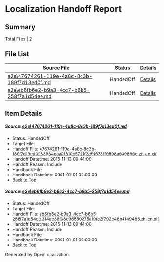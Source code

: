 # <a name='report-top'></a> Localization Handoff Report

## Summary
 Total Files | 2

## File List
 Source File | Status | Details 
 ----------- | ------ | ------- 
 [e2e\47674261-119e-4a8c-8c3b-189f7d13ed0f.md](https://github.com/OpenLocalizationTest/oltest/blob/3a1ebfaf40a76ab2f0d6a073e7e1bfa8604ba367/e2e/47674261-119e-4a8c-8c3b-189f7d13ed0f.md) | HandedOff | [Details](#2d3a54028f750973e5e42c7f5866c41e95543acb1)
 [e2e\eb6fb6e2-b9a3-4cc7-b6b5-258f7a1d54ee.md](https://github.com/OpenLocalizationTest/oltest/blob/3a1ebfaf40a76ab2f0d6a073e7e1bfa8604ba367/e2e/eb6fb6e2-b9a3-4cc7-b6b5-258f7a1d54ee.md) | HandedOff | [Details](#a001476a208ddcfb6b509aba80b2975bdc77954d2)

## Item Details
##### <a name='2d3a54028f750973e5e42c7f5866c41e95543acb1'></a> Source: [e2e\47674261-119e-4a8c-8c3b-189f7d13ed0f.md](https://github.com/OpenLocalizationTest/oltest/blob/3a1ebfaf40a76ab2f0d6a073e7e1bfa8604ba367/e2e/47674261-119e-4a8c-8c3b-189f7d13ed0f.md)
* Status: HandedOff
* Target File: 
* Handoff File: [47674261-119e-4a8c-8c3b-189f7d13ed0f.33634caa01310c5721f2e9f6781f9598a639866e.zh-cn.xlf](https://github.com/OpenLocalizationTestOrg/olhandoff/blob/98c536c6aa5e42b945c04606d798b4aa770c262a/ol-handoff/OpenLocalizationTestOrg/oltest.zh-cn/yanz/47674261-119e-4a8c-8c3b-189f7d13ed0f.33634caa01310c5721f2e9f6781f9598a639866e.zh-cn.xlf)
* Handoff Datetime: 2015-11-13 09:44:00
* Handoff Reason: Include
* Handback File: 
* Handback Datetime: 0001-01-01 00:00:00
* [Back to Top](#report-top)

##### <a name='a001476a208ddcfb6b509aba80b2975bdc77954d2'></a> Source: [e2e\eb6fb6e2-b9a3-4cc7-b6b5-258f7a1d54ee.md](https://github.com/OpenLocalizationTest/oltest/blob/3a1ebfaf40a76ab2f0d6a073e7e1bfa8604ba367/e2e/eb6fb6e2-b9a3-4cc7-b6b5-258f7a1d54ee.md)
* Status: HandedOff
* Target File: 
* Handoff File: [eb6fb6e2-b9a3-4cc7-b6b5-258f7a1d54ee.314ac36f08e96550275af9fc2f792c48b4149485.zh-cn.xlf](https://github.com/OpenLocalizationTestOrg/olhandoff/blob/98c536c6aa5e42b945c04606d798b4aa770c262a/ol-handoff/OpenLocalizationTestOrg/oltest.zh-cn/yanz/eb6fb6e2-b9a3-4cc7-b6b5-258f7a1d54ee.314ac36f08e96550275af9fc2f792c48b4149485.zh-cn.xlf)
* Handoff Datetime: 2015-11-13 09:44:00
* Handoff Reason: Include
* Handback File: 
* Handback Datetime: 0001-01-01 00:00:00
* [Back to Top](#report-top)


Generated by OpenLocalization.
